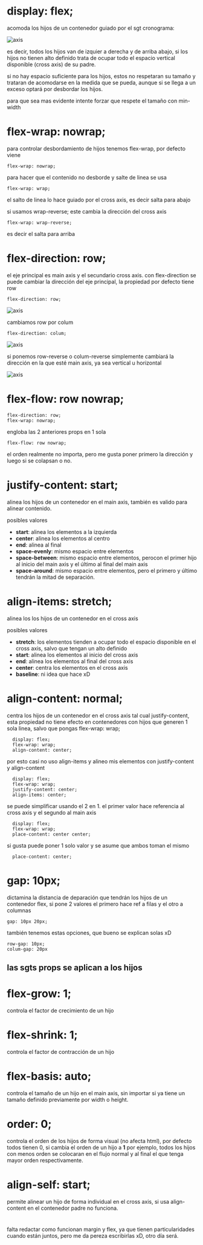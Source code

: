 # display: flex;

acomoda los hijos de un contenedor guiado por el sgt cronograma:

![axis](assets/0-axis.png)

es decir, todos los hijos van de izquier a derecha y de arriba abajo, si los hijos no tienen alto definido trata de ocupar todo el espacio vertical disponible (cross axis) de su padre.

si no hay espacio suficiente para los hijos, estos no respetaran su tamaño y trataran de acomodarse en la medida que se pueda, aunque si se llega a un exceso optará por desbordar los hijos.

para que sea mas evidente intente forzar que respete el tamaño con min-width

# flex-wrap: nowrap;

para controlar desbordamiento de hijos tenemos flex-wrap, por defecto viene

```
flex-wrap: nowrap;
```

para hacer que el contenido no desborde y salte de linea se usa

```
flex-wrap: wrap;
```

el salto de linea lo hace guiado por el cross axis, es decir salta para abajo

si usamos wrap-reverse; este cambia la dirección del cross axis

```
flex-wrap: wrap-reverse;
```

es decir el salta para arriba

# flex-direction: row;

el eje principal es main axis y el secundario cross axis. con flex-direction se puede cambiar la dirección del eje principal, la propiedad por defecto tiene row

```
flex-direction: row;
```

![axis](assets/1-axis.png)

cambiamos row por colum

```
flex-direction: colum;
```

![axis](assets/2-axis.png)

si ponemos row-reverse o colum-reverse simplemente cambiará la dirección en la que esté main axis, ya sea vertical u horizontal

![axis](assets/3-axis.png)

# flex-flow: row nowrap;

```
flex-direction: row;
flex-wrap: nowrap;
```

engloba las 2 anteriores props en 1 sola

```
flex-flow: row nowrap;
```

el orden realmente no importa, pero me gusta poner primero la dirección y luego si se colapsan o no.

# justify-content: start;

alinea los hijos de un contenedor en el main axis, también es valido para alinear contenido.

posibles valores

- **start**: alinea los elementos a la izquierda
- **center**: alinea los elementos al centro
- **end**: alinea al final
- **space-evenly**: mismo espacio entre elementos
- **space-between**: mismo espacio entre elementos, perocon el primer hijo al inicio del main axis y el último al final del main axis
- **space-around**: mismo espacio entre elementos, pero el primero y último tendrán la mitad de separación.

# align-items: stretch;

alinea los los hijos de un contenedor en el cross axis

posibles valores

- **stretch**: los elementos tienden a ocupar todo el espacio disponible en el cross axis, salvo que tengan un alto definido
- **start**: alinea los elementos al inicio del cross axis
- **end**: alinea los elementos al final del cross axis
- **center**: centra los elementos en el cross axis
- **baseline**: ni idea que hace xD

# align-content: normal;

centra los hijos de un contenedor en el cross axis tal cual justify-content, esta propiedad no tiene efecto en contenedores con hijos que generen 1 sola linea, salvo que pongas flex-wrap: wrap;

```
  display: flex;
  flex-wrap: wrap;
  align-content: center;
```

por esto casi no uso align-items y alineo mis elementos con justify-content y align-content

```
  display: flex;
  flex-wrap: wrap;
  justify-content: center;
  align-items: center;
```

se puede simplificar usando el 2 en 1. el primer valor hace referencia al cross axis y el segundo al main axis

```
  display: flex;
  flex-wrap: wrap;
  place-content: center center;
```

si gusta puede poner 1 solo valor y se asume que ambos toman el mismo

```
  place-content: center;
```

# gap: 10px;

dictamina la distancia de deparación que tendrán los hijos de un contenedor flex, si pone 2 valores el primero hace ref a filas y el otro a columnas

```
gap: 10px 20px;
```

también tenemos estas opciones, que bueno se explican solas xD

```
row-gap: 10px;
colum-gap: 20px
```

## las sgts props se aplican a los hijos

# flex-grow: 1;

controla el factor de crecimiento de un hijo

# flex-shrink: 1;

controla el factor de contracción de un hijo

# flex-basis: auto;

controla el tamaño de un hijo en el main axis, sin importar si ya tiene un tamaño definido previamente por width o height.

# order: 0;

controla el orden de los hijos de forma visual (no afecta html), por defecto todos tienen 0, si cambia el orden de un hijo a **1** por ejemplo, todos los hijos con menos orden se colocaran en el flujo normal y al final el que tenga mayor orden respectivamente.

# align-self: start;

permite alinear un hijo de forma individual en el cross axis, si usa align-content en el contenedor padre no funciona.

#

falta redactar como funcionan margin y flex, ya que tienen particularidades cuando están juntos, pero me da pereza escribirlas xD, otro día será.
